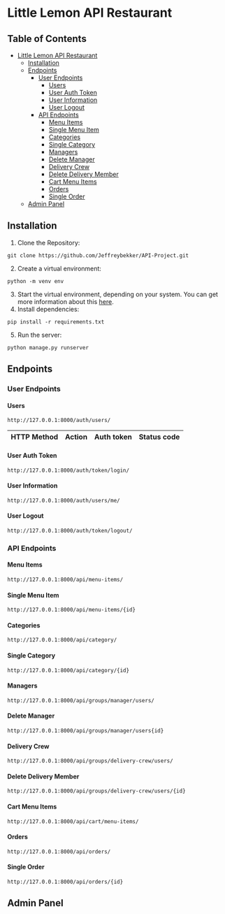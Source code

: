 # Little Lemon API Restaurant

## Table of Contents
* [Little Lemon API Restaurant](#little-lemon-api-restaurant)
    * [Installation](#installation)
    * [Endpoints](#endpoints)
        * [User Endpoints](#user-endpoints)
           * [Users](#users)
           * [User Auth Token](#user-auth-token)
           * [User Information](#user-information)
           * [User Logout](#user-logout)
        * [API Endpoints](#api-endpoints)
           * [Menu Items](#menu-items)
           * [Single Menu Item](#single-menu-item)
           * [Categories](#categories)
           * [Single Category](#single-category)
           * [Managers](#managers)
           * [Delete Manager](#delete-manager)
           * [Delivery Crew](#delivery-crew)
           * [Delete Delivery Member](#delete-delivery-member)
           * [Cart Menu Items](#cart-menu-items)
           * [Orders](#orders)
           * [Single Order](#single-order)
    * [Admin Panel](#admin-panel)

## Installation
1. Clone the Repository:
```
git clone https://github.com/Jeffreybekker/API-Project.git
```
2. Create a virtual environment:
```
python -m venv env
```
3. Start the virtual environment, depending on your system. You can get more information about this <a href="https://docs.python.org/3/tutorial/venv.html">here</a>.
4. Install dependencies:
```
pip install -r requirements.txt
```
5. Run the server:
```
python manage.py runserver
```
## Endpoints
### User Endpoints
#### Users
```
http://127.0.0.1:8000/auth/users/
```
<table>
	<thead>
		<tr>
			<th>HTTP Method</th>
			<th>Action</th>
			<th>Auth token</th>
			<th>Status code</th>
		</tr>
	</thead>
<!-- 	<tbody>
		<tr>
			<td>POST</td>
			<td>Create new user</td>
			<td>No</td>
			<td>201 Created</td>
		</tr>
	</tbody> -->
</table>

#### User Auth Token
```
http://127.0.0.1:8000/auth/token/login/
```
#### User Information
```
http://127.0.0.1:8000/auth/users/me/
```
#### User Logout
```
http://127.0.0.1:8000/auth/token/logout/
```
### API Endpoints
#### Menu Items
```
http://127.0.0.1:8000/api/menu-items/
```
#### Single Menu Item
```
http://127.0.0.1:8000/api/menu-items/{id}
```
#### Categories
```
http://127.0.0.1:8000/api/category/
```
#### Single Category
```
http://127.0.0.1:8000/api/category/{id}
```
#### Managers
```
http://127.0.0.1:8000/api/groups/manager/users/
```
#### Delete Manager
```
http://127.0.0.1:8000/api/groups/manager/users{id}
```
#### Delivery Crew
```
http://127.0.0.1:8000/api/groups/delivery-crew/users/
```
#### Delete Delivery Member
```
http://127.0.0.1:8000/api/groups/delivery-crew/users/{id}
```
#### Cart Menu Items
```
http://127.0.0.1:8000/api/cart/menu-items/
```
#### Orders
```
http://127.0.0.1:8000/api/orders/
```
#### Single Order
```
http://127.0.0.1:8000/api/orders/{id}
```
## Admin Panel
        
